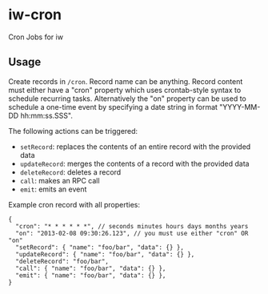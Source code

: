 # iw-cron

Cron Jobs for iw

## Usage

Create records in `/cron`. Record name can be anything. Record content must either have a "cron" property which uses crontab-style syntax to schedule recurring tasks. Alternatively the "on" property can be used to schedule a one-time event by specifying a date string in format "YYYY-MM-DD hh:mm:ss.SSS".

The following actions can be triggered:
- `setRecord`: replaces the contents of an entire record with the provided data
- `updateRecord`: merges the contents of a record with the provided data
- `deleteRecord`: deletes a record
- `call`: makes an RPC call
- `emit`: emits an event

Example cron record with all properties:

```jsonc
{
  "cron": "* * * * * *", // seconds minutes hours days months years
  "on": "2013-02-08 09:30:26.123", // you must use either "cron" OR "on"
  "setRecord": { "name": "foo/bar", "data": {} },
  "updateRecord": { "name": "foo/bar", "data": {} },
  "deleteRecord": "foo/bar",
  "call": { "name": "foo/bar", "data": {} },
  "emit": { "name": "foo/bar", "data": {} },
}
```
